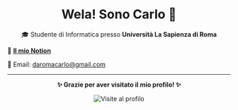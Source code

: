 <h1 align="center">Wela! Sono Carlo 👋</h1>

<p align="center">
  🎓 Studente di Informatica presso <strong>Università La Sapienza di Roma</strong><br>
</p>

📝 [**Il mio Notion**](https://www.notion.so/95b61d2fb89648b7b4e56a80c236c07a)

📧 Email: [daromacarlo@gmail.com](mailto:daromacarlo@gmail.com)  

---

<p align="center">
  <strong>✨ Grazie per aver visitato il mio profilo! ✨</strong><br>
</p>

<p align="center">
   <img src="https://komarev.com/ghpvc/?username=CarloDaRomadev&label=Visite+profilo&color=blueviolet" alt="Visite al profilo">
</p>
